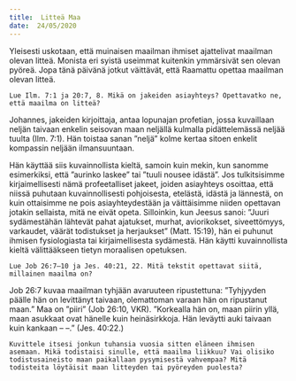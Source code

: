 ```yaml
---
title:  Litteä Maa
date:  24/05/2020
---
```


Yleisesti uskotaan, että muinaisen maailman ihmiset ajattelivat maailman olevan litteä. Monista eri syistä useimmat kuitenkin ymmärsivät sen olevan pyöreä. Jopa tänä päivänä jotkut väittävät, että Raamattu opettaa maailman olevan litteä.

`Lue Ilm. 7:1 ja 20:7, 8. Mikä on jakeiden asiayhteys? Opettavatko ne, että maailma on litteä?`

Johannes, jakeiden kirjoittaja, antaa lopunajan profetian, jossa kuvaillaan neljän taivaan enkelin seisovan maan neljällä kulmalla pidättelemässä neljää tuulta (Ilm. 7:1). Hän toistaa sanan ”neljä” kolme kertaa sitoen enkelit kompassin neljään ilmansuuntaan.

Hän käyttää siis kuvainnollista kieltä, samoin kuin mekin, kun sanomme esimerkiksi, että ”aurinko laskee” tai ”tuuli nousee idästä”. Jos tulkitsisimme kirjaimellisesti nämä profeetalliset jakeet, joiden asiayhteys osoittaa, että niissä puhutaan kuvainnollisesti pohjoisesta, etelästä, idästä ja lännestä, on kuin ottaisimme ne pois asiayhteydestään ja väittäisimme niiden opettavan jotakin sellaista, mitä ne eivät opeta. Silloinkin, kun Jeesus sanoi: ”Juuri sydämestähän lähtevät pahat ajatukset, murhat, aviorikokset, siveettömyys, varkaudet, väärät todistukset ja herjaukset” (Matt. 15:19), hän ei puhunut ihmisen fysiologiasta tai kirjaimellisesta sydämestä. Hän käytti kuvainnollista kieltä välittääkseen tietyn moraalisen opetuksen.

`Lue Job 26:7–10 ja Jes. 40:21, 22. Mitä tekstit opettavat siitä, millainen maailma on?`

Job 26:7 kuvaa maailman tyhjään avaruuteen ripustettuna: ”Tyhjyyden päälle hän on levittänyt taivaan, olemattoman varaan hän on ripustanut maan.” Maa on ”piiri” (Job 26:10, VKR). ”Korkealla hän on, maan piirin yllä, maan asukkaat ovat hänelle kuin heinäsirkkoja. Hän leväytti auki taivaan kuin kankaan – –.” (Jes. 40:22.)

`Kuvittele itsesi jonkun tuhansia vuosia sitten eläneen ihmisen asemaan. Mikä todistaisi sinulle, että maailma liikkuu? Vai olisiko todistusaineisto maan paikallaan pysymisestä vahvempaa? Mitä todisteita löytäisit maan litteyden tai pyöreyden puolesta?`